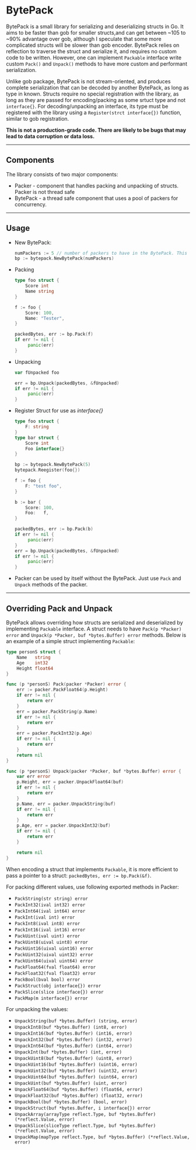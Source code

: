 # BytePack

BytePack is a small library for serializing and deserializing structs in Go. 
It aims to be faster than gob for smaller structs,and can get between ~105 to ~90% advantage over gob, although I speculate that some more complicated structs will be slower than gob encoder. 
BytePack relies on  reflection to traverse the struct and serialize it, and requires no custom code to be written. 
However, one can implement `Packable` interface write custom `Pack()` and `Unpack()` methods to have more custom and performant serialization.

Unlike gob package, BytePack is not stream-oriented, and produces complete serialization that can be decoded by another BytePack, as long as type in known. 
Structs require no special registration with the library, as long as they are passed for encoding/packing as some srtuct type and not `interface{}`.
For decoding/unpacking an interface, its type must be registered with the library using a `Register(strct interface{})` function, similar to gob registration.

**This is not a production-grade code. There are likely to be bugs that may lead to data corruption or data loss.**

---
## Components

The library consists of two major components:
* Packer - component that handles packing and unpacking of structs. Packer is not thread safe
* BytePack - a thread safe component that uses a pool of packers for concurrency.

---
## Usage

* New BytePack:
  ```go
  numPackers := 5 // number of packers to have in the BytePack. This controls max concurrency of BytePack
  bp := bytepack.NewBytePack(numPackers)
   ```

* Packing
  
  ```go
  type foo struct {
      Score int
      Name string
  }
  
  f := foo {
      Score: 100,	
      Name: "Tester",
  }
  
  packedBytes, err := bp.Pack(f)
  if err != nil {
       panic(err)
  } 
  ```
  
* Unpacking
  ```go
  var fUnpacked foo
  
  err = bp.Unpack(packedBytes, &fUnpacked)
  if err != nil {
       panic(err)
  } 
  ```
  
* Register Struct for use as _interface{}_
  ```go
  type foo struct {
      F: string
  }
  type bar struct {
      Score int
      Foo interface{}
  }
  
  bp := bytepack.NewBytePack(5)
  bytepack.Reegister(foo{})
  
  f := foo {
      F: "test foo",
  }
  
  b := bar {
      Score: 100,	
      Foo:   f,
  }
  
  packedBytes, err := bp.Pack(b)
  if err != nil {
       panic(err)
  }
  err = bp.Unpack(packedBytes, &fUnpacked)
  if err != nil {
       panic(err)
  } 
  ```
  
* Packer can be used by itself without the BytePack. Just use `Pack` and `Unpack` methods of the packer.

---
## Overriding Pack and Unpack

BytePack allows overriding how structs are serialized and deserialized by implementing `Packable` interface.
A struct needs to have `Pack(p *Packer) error` and `Unpack(p *Packer, buf *bytes.Buffer) error` methods. 
Below is an example of a simple struct implementing `Packable`:

```go
type personS struct {
    Name   string
    Age    int32
    Height float64
}

func (p *personS) Pack(packer *Packer) error {
    err := packer.PackFloat64(p.Height)
    if err != nil {
        return err
    }
    err = packer.PackString(p.Name)
    if err != nil {
        return err
    }
    err = packer.PackInt32(p.Age)
    if err != nil {
        return err
    }
    return nil
}

func (p *personS) Unpack(packer *Packer, buf *bytes.Buffer) error {
    var err error
    p.Height, err = packer.UnpackFloat64(buf)
    if err != nil {
        return err
    }
    p.Name, err = packer.UnpackString(buf)
    if err != nil {
        return err
    }
    p.Age, err = packer.UnpackInt32(buf)
    if err != nil {
        return err
    }

    return nil
}
```

When encoding a struct that implements `Packable`, it is more efficient to pass a pointer to a struct: `packedBytes, err := bp.Pack(&f)`.

For packing different values, use following exported methods in Packer:

* `PackString(str string) error`
* `PackInt32(ival int32) error`
* `PackInt64(ival int64) error`
* `PackInt(ival int) error`
* `PackInt8(ival int8) error`
* `PackInt16(ival int16) error`
* `PackUint(ival uint) error`
* `PackUint8(uival uint8) error`
* `PackUint16(uival uint16) error`
* `PackUint32(uival uint32) error`
* `PackUint64(uival uint64) error`
* `PackFloat64(fval float64) error`
* `PackFloat32(fval float32) error`
* `PackBool(bval bool) error`
* `PackStruct(obj interface{}) error`
* `PackSlice(slice interface{}) error`
* `PackMap(m interface{}) error`

For unpacking the values:

* `UnpackString(buf *bytes.Buffer) (string, error)`
* `UnpackInt8(buf *bytes.Buffer) (int8, error)`
* `UnpackInt16(buf *bytes.Buffer) (int16, error)`
* `UnpackInt32(buf *bytes.Buffer) (int32, error)`
* `UnpackInt64(buf *bytes.Buffer) (int64, error)`
* `UnpackInt(buf *bytes.Buffer) (int, error)`
* `UnpackUint8(buf *bytes.Buffer) (uint8, error)`
* `UnpackUint16(buf *bytes.Buffer) (uint16, error)`
* `UnpackUint32(buf *bytes.Buffer) (uint32, error)`
* `UnpackUint64(buf *bytes.Buffer) (uint64, error)`
* `UnpackUint(buf *bytes.Buffer) (uint, error)`
* `UnpackFloat64(buf *bytes.Buffer) (float64, error)`
* `UnpackFloat32(buf *bytes.Buffer) (float32, error)`
* `UnpackBool(buf *bytes.Buffer) (bool, error)`
* `UnpackStruct(buf *bytes.Buffer, i interface{}) error`
* `UnpackArray(arrayType reflect.Type, buf *bytes.Buffer) (*reflect.Value, error)`
* `UnpackSlice(sliceType reflect.Type, buf *bytes.Buffer) (*reflect.Value, error)`
* `UnpackMap(mapType reflect.Type, buf *bytes.Buffer) (*reflect.Value, error)`
